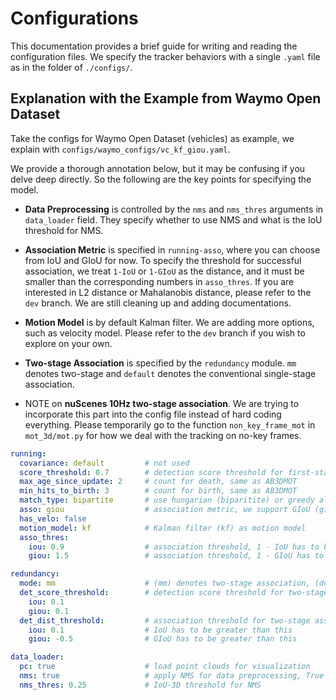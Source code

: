 # Configurations

This documentation provides a brief guide for writing and reading the configuration files. We specify the tracker behaviors with a single `.yaml` file as in the folder of `./configs/`. 

## Explanation with the Example from Waymo Open Dataset

Take the configs for Waymo Open Dataset (vehicles) as example, we explain with `configs/waymo_configs/vc_kf_giou.yaml`.

We provide a thorough annotation below, but it may be confusing if you delve deep directly. So the following are the key points for specifying the model.

* **Data Preprocessing** is controlled by the `nms` and `nms_thres` arguments in `data_loader` field. They specify whether to use NMS and what is the IoU threshold for NMS.

* **Association Metric** is specified in `running-asso`, where you can choose from IoU and GIoU for now. To specify the threshold for successful association, we treat `1-IoU` or `1-GIoU` as the distance, and it must be smaller than the corresponding numbers in `asso_thres`. If you are interested in L2 distance or Mahalanobis distance, please refer to the `dev` branch. We are still cleaning up and adding documentations.
* **Motion Model** is by default Kalman filter. We are adding more options, such as velocity model. Please refer to the `dev` branch if you wish to explore on your own.
* **Two-stage Association** is specified by the `redundancy` module. `mm` denotes two-stage and `default` denotes the conventional single-stage association.
* NOTE on **nuScenes 10Hz two-stage association**. We are trying to incorporate this part into the config file instead of hard coding everything. Please temporarily go to the function `non_key_frame_mot` in `mot_3d/mot.py` for how we deal with the tracking on no-key frames.


```yaml
running:
  covariance: default         # not used
  score_threshold: 0.7        # detection score threshold for first-stage association and output
  max_age_since_update: 2     # count for death, same as AB3DMOT
  min_hits_to_birth: 3        # count for birth, same as AB3DMOT
  match_type: bipartite       # use hungarian (biparitite) or greedy algorithm (greedy) for association
  asso: giou                  # association metric, we support GIoU (giou) and IoU (iou) for now
  has_velo: false
  motion_model: kf            # Kalman filter (kf) as motion model
  asso_thres:
    iou: 0.9                  # association threshold, 1 - IoU has to be smaller than it.
    giou: 1.5                 # association threshold, 1 - GIoU has to be smaller than it.

redundancy:
  mode: mm                    # (mm) denotes two-stage association, (default) denotes one stage association (see nuScenes configs)
  det_score_threshold:        # detection score threshold for two-stage association
    iou: 0.1
    giou: 0.1
  det_dist_threshold:         # association threshold for two-stage association
    iou: 0.1                  # IoU has to be greater than this
    giou: -0.5                # GIoU has to be greater than this

data_loader:
  pc: true                    # load point clouds for visualization
  nms: true                   # apply NMS for data preprocessing, True or False
  nms_thres: 0.25             # IoU-3D threshold for NMS
```